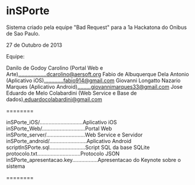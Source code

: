 inSPorte
========

Sistema criado pela equipe "Bad Request" para a 1a Hackatona do Onibus de Sao Paulo.

27 de Outubro de 2013

Equipe:

Danilo de Godoy Carolino (Portal Web e Arte)...................dcarolino@aersoft.org
Fabio de Albuquerque Dela Antonio (Aplicativo iOS).............fabio914@gmail.com
Giovanni Longatto Nazario Marques (Aplicativo Android).........giovannimarques33@gmail.com
Jose Eduardo de Melo Colabardini (Web Service e Base de dados).eduardocolabardini@gmail.com

 ========

inSPorte_iOS/.............................Aplicativo iOS
inSPorte_Web/.............................Portal Web
inSPorte_server/..........................Web Service e Servidor
inSPorte_android/.........................Aplicativo Android
scriptInSPorte.sql........................Script SQL da base SQLite
protocolo.txt.............................Protocolo JSON
inSPorte_apresentacao.key.................Apresentacao do Keynote sobre o sistema

 ========
 